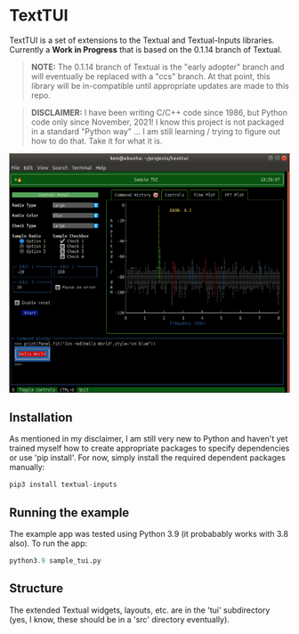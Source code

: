 # TextTUI

TextTUI is a set of extensions to the Textual and Textual-Inputs libraries.  Currently a **Work in Progress** that is based on the 0.1.14 branch of Textual.

> **NOTE:** The 0.1.14 branch of Textual is the "early adopter" branch and will eventually be replaced with a "ccs" branch.  At that point, this library will be in-compatible until appropriate updates are made to this repo.

> **DISCLAIMER:** I have been writing C/C++ code since 1986, but Python code only since November, 2021!  I know this project is not packaged in a standard "Python way" ... I am still learning / trying to figure out how to do that.  Take it for what it is.

![screenshot](./imgs/texttui.png)

## Installation

As mentioned in my disclaimer, I am still very new to Python and haven't yet trained myself how to create appropriate packages to specify dependencies or use 'pip install'.  For now, simply install the required dependent packages manually:

```python
pip3 install textual-inputs
```

## Running the example

The example app was tested using Python 3.9 (it probabably works with 3.8 also).  To run the app:

```python
python3.9 sample_tui.py
```

## Structure

The extended Textual widgets, layouts, etc. are in the 'tui' subdirectory (yes, I know, these should be in a 'src' directory eventually).  


